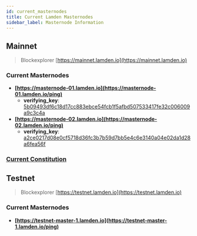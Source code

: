 ```yaml
---
id: current_masternodes
title: Current Lamden Masternodes
sidebar_label: Masternode Information
---
```


## Mainnet
> Blockexplorer [https://mainnet.lamden.io](https://mainnet.lamden.io)

### Current Masternodes
- **[https://masternode-01.lamden.io](https://masternode-01.lamden.io/ping)**
    -   **verifying_key**: [5b09493df6c18d17cc883ebce54fcb1f5afbd507533417fe32c006009a9c3c4a](https://masternode-01.lamden.io/id)
- **[https://masternode-02.lamden.io](https://masternode-02.lamden.io/ping)**
    -   **verifying_key**: [a2ce0217d08e0cf5718d36fc3b7b59d7bb5e4c6e3140a04e02da1d28a6fea56f](https://masternode-02.lamden.io/id)

### [Current Constitution](https://masternode-01.lamden.io/constitution)


## Testnet
> Blockexplorer [https://testnet.lamden.io](https://testnet.lamden.io)

### Current Masternodes
- **[https://testnet-master-1.lamden.io](https://testnet-master-1.lamden.io/ping)**


